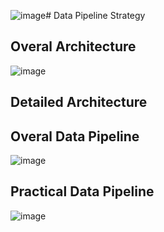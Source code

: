 ![image](https://github.com/user-attachments/assets/5ee202b1-e493-4b89-a3ef-7629555f4ac3)# Data Pipeline Strategy

## Overal Architecture
![image](https://github.com/user-attachments/assets/91723ba0-5c6b-4f2c-a39b-a080852030e7)

## Detailed Architecture


## Overal Data Pipeline
![image](https://github.com/user-attachments/assets/0f0e0040-8681-4b8f-9ba0-ec1eea828972)


## Practical Data Pipeline
![image](https://github.com/user-attachments/assets/8ba59a0d-701b-4007-b248-0db1138f9263)





